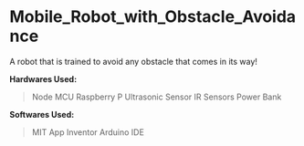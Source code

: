 # Mobile_Robot_with_Obstacle_Avoidance
A robot that is trained to avoid any obstacle that comes in its way!

**Hardwares Used:**
> Node MCU
> Raspberry P
> Ultrasonic Sensor
> IR Sensors
> Power Bank

**Softwares Used:**
> MIT App Inventor
> Arduino IDE

